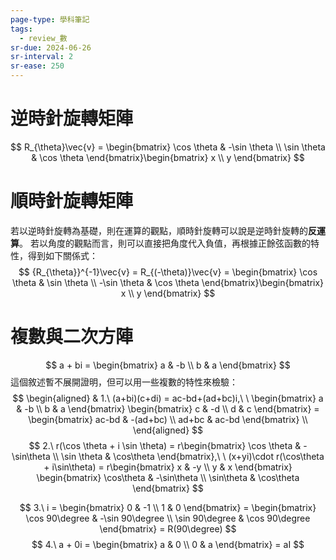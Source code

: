 ```yaml
---
page-type: 學科筆記
tags:
  - review_數
sr-due: 2024-06-26
sr-interval: 2
sr-ease: 250
---
```


# 逆時針旋轉矩陣
$$
R_{\theta}\vec{v} = \begin{bmatrix}
\cos \theta  & -\sin \theta \\
\sin \theta & \cos \theta
\end{bmatrix}\begin{bmatrix}
x \\
y
\end{bmatrix}
$$
# 順時針旋轉矩陣
若以逆時針旋轉為基礎，則在運算的觀點，順時針旋轉可以說是逆時針旋轉的**反運算**。 
若以角度的觀點而言，則可以直接把角度代入負值，再根據正餘弦函數的特性，得到如下關係式：
$$
{R_{\theta}}^{-1}\vec{v} = R_{(-\theta)}\vec{v} = \begin{bmatrix}
\cos \theta  & \sin \theta \\
-\sin \theta & \cos \theta
\end{bmatrix}\begin{bmatrix}
x \\
y
\end{bmatrix}
$$
# 複數與二次方陣
$$
a + bi = \begin{bmatrix}
a & -b \\
b & a
\end{bmatrix}
$$
這個敘述暫不展開證明，但可以用一些複數的特性來檢驗：
$$
\begin{aligned}
 & 1.\ (a+bi)(c+di) = ac-bd+(ad+bc)i,\ \ \begin{bmatrix}
a & -b \\
b & a
\end{bmatrix} \begin{bmatrix}
c & -d \\
d & c
\end{bmatrix} = \begin{bmatrix}
ac-bd & -(ad+bc) \\
ad+bc & ac-bd
\end{bmatrix} \\
\end{aligned}
$$
$$
2.\ r(\cos \theta + i \sin \theta) = r\begin{bmatrix}
\cos \theta  & -\sin\theta  \\
\sin \theta  & \cos\theta
\end{bmatrix},\ \ (x+yi)\cdot r(\cos\theta + i\sin\theta) = r\begin{bmatrix}
x & -y \\
y & x 
\end{bmatrix} \begin{bmatrix}
\cos\theta & -\sin\theta  \\
\sin\theta & \cos\theta 
\end{bmatrix}
$$


$$
3.\ i = \begin{bmatrix}
0 & -1 \\
1 & 0
\end{bmatrix} = \begin{bmatrix}
\cos 90\degree & -\sin 90\degree \\
\sin 90\degree & \cos 90\degree
\end{bmatrix} = R(90\degree)
$$
$$
4.\ a + 0i = \begin{bmatrix}
a & 0 \\
0 & a
\end{bmatrix} = aI
$$

